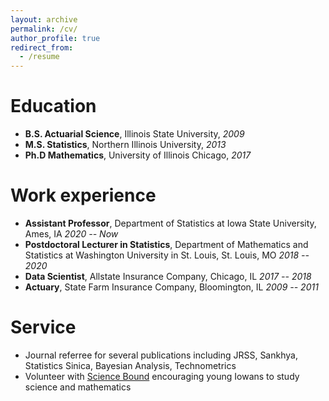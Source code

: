 ```yaml
---
layout: archive
permalink: /cv/
author_profile: true
redirect_from:
  - /resume
---
```

Education
======
* **B.S. Actuarial Science**, Illinois State University, *2009*
* **M.S. Statistics**, Northern Illinois University, *2013*
* **Ph.D Mathematics**, University of Illinois Chicago, *2017*

Work experience
======
* **Assistant Professor**, Department of Statistics at Iowa State University, Ames, IA *2020 -- Now*
* **Postdoctoral Lecturer in Statistics**, Department of Mathematics and Statistics at Washington University in St. Louis, St. Louis, MO *2018 -- 2020*
* **Data Scientist**, Allstate Insurance Company, Chicago, IL *2017 -- 2018*
* **Actuary**, State Farm Insurance Company, Bloomington, IL *2009 -- 2011*
    
Service
======
* Journal referree for several publications including JRSS, Sankhya, Statistics Sinica, Bayesian Analysis, Technometrics
* Volunteer with [Science Bound](https://www.sciencebound.iastate.edu/) encouraging young Iowans to study science and mathematics

